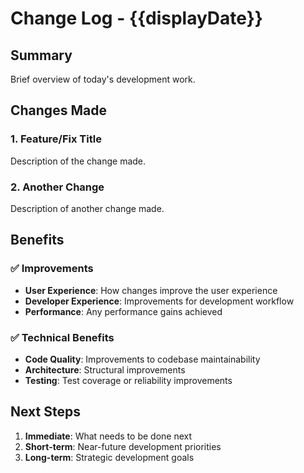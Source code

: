 # Change Log - {{displayDate}}

## Summary
Brief overview of today's development work.

## Changes Made

### 1. Feature/Fix Title
Description of the change made.

### 2. Another Change
Description of another change made.

## Benefits

### ✅ Improvements
- **User Experience**: How changes improve the user experience
- **Developer Experience**: Improvements for development workflow
- **Performance**: Any performance gains achieved

### ✅ Technical Benefits
- **Code Quality**: Improvements to codebase maintainability
- **Architecture**: Structural improvements
- **Testing**: Test coverage or reliability improvements

## Next Steps
1. **Immediate**: What needs to be done next
2. **Short-term**: Near-future development priorities
3. **Long-term**: Strategic development goals

